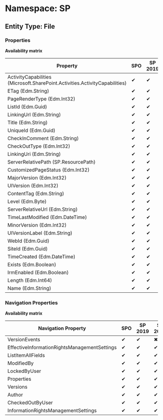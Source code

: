 # Namespace: SP
## Entity Type: File

### Properties

**Availability matrix**

Property | SPO | SP 2019 | SP 2016 | SP 2013
----------|-----|---------|---------|--------
ActivityCapabilities (Microsoft.SharePoint.Activities.ActivityCapabilities) | ✔ | ✔ | ✖ | ✖
ETag (Edm.String) | ✔ | ✔ | ✔ | ✔
PageRenderType (Edm.Int32) | ✔ | ✔ | ✖ | ✖
ListId (Edm.Guid) | ✔ | ✔ | ✖ | ✖
LinkingUrl (Edm.String) | ✔ | ✔ | ✔ | ✖
Title (Edm.String) | ✔ | ✔ | ✔ | ✔
UniqueId (Edm.Guid) | ✔ | ✔ | ✔ | ✖
CheckInComment (Edm.String) | ✔ | ✔ | ✔ | ✔
CheckOutType (Edm.Int32) | ✔ | ✔ | ✔ | ✔
LinkingUri (Edm.String) | ✔ | ✔ | ✖ | ✖
ServerRelativePath (SP.ResourcePath) | ✔ | ✔ | ✖ | ✖
CustomizedPageStatus (Edm.Int32) | ✔ | ✔ | ✔ | ✔
MajorVersion (Edm.Int32) | ✔ | ✔ | ✔ | ✔
UIVersion (Edm.Int32) | ✔ | ✔ | ✔ | ✔
ContentTag (Edm.String) | ✔ | ✔ | ✔ | ✔
Level (Edm.Byte) | ✔ | ✔ | ✔ | ✔
ServerRelativeUrl (Edm.String) | ✔ | ✔ | ✔ | ✔
TimeLastModified (Edm.DateTime) | ✔ | ✔ | ✔ | ✔
MinorVersion (Edm.Int32) | ✔ | ✔ | ✔ | ✔
UIVersionLabel (Edm.String) | ✔ | ✔ | ✔ | ✔
WebId (Edm.Guid) | ✔ | ✔ | ✖ | ✖
SiteId (Edm.Guid) | ✔ | ✔ | ✖ | ✖
TimeCreated (Edm.DateTime) | ✔ | ✔ | ✔ | ✔
Exists (Edm.Boolean) | ✔ | ✔ | ✔ | ✔
IrmEnabled (Edm.Boolean) | ✔ | ✔ | ✔ | ✖
Length (Edm.Int64) | ✔ | ✔ | ✔ | ✔
Name (Edm.String) | ✔ | ✔ | ✔ | ✔

### Navigation Properties

**Availability matrix**

Navigation Property | SPO | SP 2019 | SP 2016 | SP 2013
----------|-----|---------|---------|--------
VersionEvents | ✔ | ✔ | ✖ | ✖
EffectiveInformationRightsManagementSettings | ✔ | ✔ | ✔ | ✖
ListItemAllFields | ✔ | ✔ | ✔ | ✔
ModifiedBy | ✔ | ✔ | ✔ | ✔
LockedByUser | ✔ | ✔ | ✔ | ✔
Properties | ✔ | ✔ | ✔ | ✖
Versions | ✔ | ✔ | ✔ | ✔
Author | ✔ | ✔ | ✔ | ✔
CheckedOutByUser | ✔ | ✔ | ✔ | ✔
InformationRightsManagementSettings | ✔ | ✔ | ✔ | ✖
